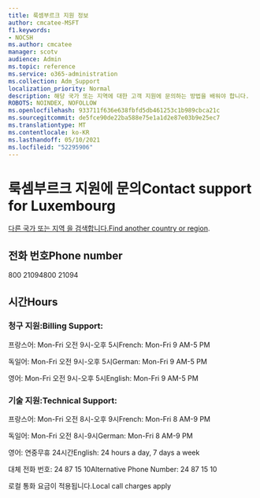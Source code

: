 ```yaml
---
title: 룩셈부르크 지원 정보
author: cmcatee-MSFT
f1.keywords:
- NOCSH
ms.author: cmcatee
manager: scotv
audience: Admin
ms.topic: reference
ms.service: o365-administration
ms.collection: Adm_Support
localization_priority: Normal
description: 해당 국가 또는 지역에 대한 고객 지원에 문의하는 방법을 배워야 합니다.
ROBOTS: NOINDEX, NOFOLLOW
ms.openlocfilehash: 933711f636e638fbfd5db461253c1b989cbca21c
ms.sourcegitcommit: de5fce90de22ba588e75e1a1d2e87e03b9e25ec7
ms.translationtype: MT
ms.contentlocale: ko-KR
ms.lasthandoff: 05/10/2021
ms.locfileid: "52295906"
---
```

# <a name="contact-support-for-luxembourg"></a><span data-ttu-id="7e030-103">룩셈부르크 지원에 문의</span><span class="sxs-lookup"><span data-stu-id="7e030-103">Contact support for Luxembourg</span></span>

<span data-ttu-id="7e030-104">[다른 국가 또는 지역 을 검색합니다.](../../business-video/get-help-support.md)</span><span class="sxs-lookup"><span data-stu-id="7e030-104">[Find another country or region](../../business-video/get-help-support.md).</span></span>

## <a name="phone-number"></a><span data-ttu-id="7e030-105">전화 번호</span><span class="sxs-lookup"><span data-stu-id="7e030-105">Phone number</span></span>
<span data-ttu-id="7e030-106">800 21094</span><span class="sxs-lookup"><span data-stu-id="7e030-106">800 21094</span></span>

## <a name="hours"></a><span data-ttu-id="7e030-107">시간</span><span class="sxs-lookup"><span data-stu-id="7e030-107">Hours</span></span>
### <a name="billing-support"></a><span data-ttu-id="7e030-108">청구 지원:</span><span class="sxs-lookup"><span data-stu-id="7e030-108">Billing Support:</span></span>

<span data-ttu-id="7e030-109">프랑스어: Mon-Fri 오전 9시-오후 5시</span><span class="sxs-lookup"><span data-stu-id="7e030-109">French: Mon-Fri 9 AM-5 PM</span></span>

<span data-ttu-id="7e030-110">독일어: Mon-Fri 오전 9시-오후 5시</span><span class="sxs-lookup"><span data-stu-id="7e030-110">German: Mon-Fri 9 AM-5 PM</span></span>

<span data-ttu-id="7e030-111">영어: Mon-Fri 오전 9시-오후 5시</span><span class="sxs-lookup"><span data-stu-id="7e030-111">English: Mon-Fri 9 AM-5 PM</span></span>

### <a name="technical-support"></a><span data-ttu-id="7e030-112">기술 지원:</span><span class="sxs-lookup"><span data-stu-id="7e030-112">Technical Support:</span></span>

<span data-ttu-id="7e030-113">프랑스어: Mon-Fri 오전 8시-오후 9시</span><span class="sxs-lookup"><span data-stu-id="7e030-113">French: Mon-Fri 8 AM-9 PM</span></span>

<span data-ttu-id="7e030-114">독일어: Mon-Fri 오전 8시-9시</span><span class="sxs-lookup"><span data-stu-id="7e030-114">German: Mon-Fri 8 AM-9 PM</span></span>

<span data-ttu-id="7e030-115">영어: 연중무휴 24시간</span><span class="sxs-lookup"><span data-stu-id="7e030-115">English: 24 hours a day, 7 days a week</span></span>

<span data-ttu-id="7e030-116">대체 전화 번호: 24 87 15 10</span><span class="sxs-lookup"><span data-stu-id="7e030-116">Alternative Phone Number: 24 87 15 10</span></span>

<span data-ttu-id="7e030-117">로컬 통화 요금이 적용됩니다.</span><span class="sxs-lookup"><span data-stu-id="7e030-117">Local call charges apply</span></span>
